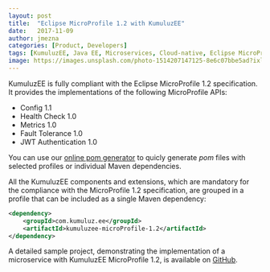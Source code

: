 ```yaml
---
layout: post
title:  "Eclipse MicroProfile 1.2 with KumuluzEE"
date:   2017-11-09
author: jmezna
categories: [Product, Developers]
tags: [KumuluzEE, Java EE, Microservices, Cloud-native, Eclipse MicroProfile]
image: https://images.unsplash.com/photo-1514207147125-8e6c07bbe5ad?ixlib=rb-0.3.5&ixid=eyJhcHBfaWQiOjEyMDd9&s=bbdce3ba9f72095ab0bae8e386bead9e&auto=format&fit=crop&w=2102&q=80
---
```


KumuluzEE is fully compliant with the Eclipse MicroProfile 1.2 specification. It provides the implementations of the
following MicroProfile APIs:
- Config 1.1
- Health Check 1.0
- Metrics 1.0
- Fault Tolerance 1.0
- JWT Authentication 1.0

You can use our [online pom generator](https://ee.kumuluz.com/generator/) to quicly generate *pom* files with selected
profiles or individual Maven dependencies.

<!--more-->

All the KumuluzEE components and extensions, which are mandatory for the compliance with the MicroProfile 1.2
specification, are grouped in a profile that can be included as a single Maven dependency:

```xml
<dependency>
    <groupId>com.kumuluz.ee</groupId>
    <artifactId>kumuluzee-microProfile-1.2</artifactId>
</dependency>
```

A detailed sample project, demonstrating the implementation of a microservice with KumuluzEE MicroProfile 1.2, is
available on [GitHub](https://github.com/kumuluz/kumuluzee-samples/tree/master/kumuluzee-microProfile-1.2).

